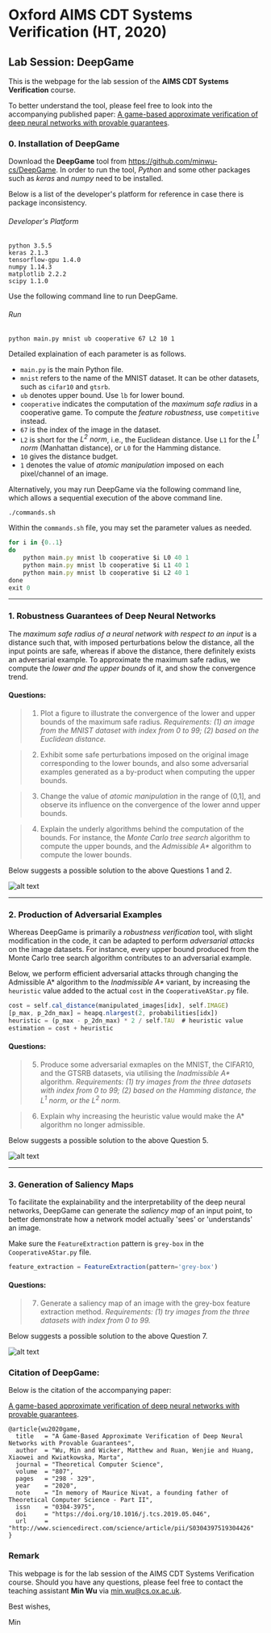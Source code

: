 # Oxford AIMS CDT Systems Verification (HT, 2020)

## Lab Session: DeepGame

This is the webpage for the lab session of the __AIMS CDT Systems Verification__ course. 

To better understand the tool, please feel free to look into the accompanying published paper: 
[A game-based approximate verification of deep neural networks with provable guarantees](https://www.sciencedirect.com/science/article/pii/S0304397519304426).

### 0. Installation of DeepGame

Download the __DeepGame__ tool from https://github.com/minwu-cs/DeepGame. In order to run the tool, _Python_ and some other packages such as _keras_ and _numpy_ need to be installed. 

Below is a list of the developer's platform for reference in case there is package inconsistency.

###### Developer's Platform
```
python 3.5.5
keras 2.1.3
tensorflow-gpu 1.4.0
numpy 1.14.3
matplotlib 2.2.2
scipy 1.1.0
```

Use the following command line to run DeepGame. 

###### Run
```
python main.py mnist ub cooperative 67 L2 10 1
```

Detailed explaination of each parameter is as follows.
- `main.py` is the main Python file. 
- `mnist` refers to the name of the MNIST dataset. It can be other datasets, such as `cifar10` and `gtsrb`.
- `ub` denotes upper bound. Use `lb` for lower bound.
- `cooperative` indicates the computation of the _maximum safe radius_ in a cooperative game. To compute the _feature robustness_, use `competitive` instead.
- `67` is the index of the image in the dataset.
- `L2` is short for the _L<sup>2</sup> norm_, i.e., the Euclidean distance. Use `L1` for the _L<sup>1</sup> norm_ (Manhattan distance), or `L0` for the Hamming distance.
- `10` gives the distance budget.
- `1` denotes the value of _atomic manipulation_ imposed on each pixel/channel of an image.

Alternatively, you may run DeepGame via the following command line, which allows a sequential execution of the above command line.
```
./commands.sh
```
Within the `commands.sh` file, you may set the parameter values as needed.
```javascript
for i in {0..1}
do
    python main.py mnist lb cooperative $i L0 40 1
    python main.py mnist lb cooperative $i L1 40 1
    python main.py mnist lb cooperative $i L2 40 1
done
exit 0
```

-------------------


### 1. Robustness Guarantees of Deep Neural Networks

The _maximum safe radius of a neural network with respect to an input_ is a distance such that, with imposed perturbations below the distance, all the input points are safe, whereas if above the distance, there definitely exists an adversarial example. To approximate the maximum safe radius, we compute the _lower and the upper bounds_ of it, and show the convergence trend.

#### Questions: 
> 1. Plot a figure to illustrate the convergence of the lower and upper bounds of the maximum safe radius. 
> _Requirements: (1) an image from the MNIST dataset with index from 0 to 99; (2) based on the Euclidean distance._

> 2. Exhibit some safe perturbations imposed on the original image corresponding to the lower bounds, and also some adversarial examples generated as a by-product when computing the upper bounds.

> 3. Change the value of _atomic manipulation_ in the range of (0,1], and observe its influence on the convergence of the lower annd upper bounds.

> 4. Explain the underly algorithms behind the computation of the bounds. For instance, the _Monte Carlo tree search_ algorithm to compute the upper bounds, and the _Admissible A*_ algorithm to compute the lower bounds.

Below suggests a possible solution to the above Questions 1 and 2.

![alt text](figures/Cooperative_MNIST.png)

-------------------

### 2. Production of Adversarial Examples

Whereas DeepGame is primarily a _robustness verification_ tool, with slight modification in the code, it can be adapted to perform _adversarial attacks_ on the image datasets. For instance, every upper bound produced from the Monte Carlo tree search algorithm contributes to an adversarial example.

Below, we perform efficient adversarial attacks through changing the Admissible A* algorithm to the _Inadmissible A*_ variant, by increasing the `heuristic` value added to the actual `cost` in the `CooperativeAStar.py` file.

```javascript
cost = self.cal_distance(manipulated_images[idx], self.IMAGE)
[p_max, p_2dn_max] = heapq.nlargest(2, probabilities[idx])
heuristic = (p_max - p_2dn_max) * 2 / self.TAU  # heuristic value
estimation = cost + heuristic
```

#### Questions: 
> 5. Produce some adversarial exmaples on the MNIST, the CIFAR10, and the GTSRB datasets, via utilising the _Inadmissible A*_ algorithm.
> _Requirements: (1) try images from the three datasets with index from 0 to 99; (2) based on the Hamming distance, the L<sup>1</sup> norm, or the L<sup>2</sup> norm._

> 6. Explain why increasing the heuristic value would make the A* algorithm no longer admissible.

Below suggests a possible solution to the above Question 5.

![alt text](figures/Adversary.png)

-------------------

### 3. Generation of Saliency Maps

To facilitate the explainability and the interpretability of the deep neural networks, DeepGame can generate the _saliency map_ of an input point, to better demonstrate how a network model actually 'sees' or 'understands' an image.

Make sure the `FeatureExtraction` pattern is `grey-box` in the `CooperativeAStar.py` file.

```javascript
feature_extraction = FeatureExtraction(pattern='grey-box')
```

#### Questions: 

> 7. Generate a saliency map of an image with the grey-box feature extraction method.
> _Requirements: (1) try images from the three datasets with index from 0 to 99._

Below suggests a possible solution to the above Question 7.

![alt text](figures/Feature.png)


### Citation of DeepGame:

Below is the citation of the accompanying paper:

[A game-based approximate verification of deep neural networks with provable guarantees](https://www.sciencedirect.com/science/article/pii/S0304397519304426).

```
@article{wu2020game,
  title   = "A Game-Based Approximate Verification of Deep Neural Networks with Provable Guarantees",
  author  = "Wu, Min and Wicker, Matthew and Ruan, Wenjie and Huang, Xiaowei and Kwiatkowska, Marta",
  journal = "Theoretical Computer Science",
  volume  = "807",
  pages   = "298 - 329",
  year    = "2020",
  note    = "In memory of Maurice Nivat, a founding father of Theoretical Computer Science - Part II",
  issn    = "0304-3975",
  doi     = "https://doi.org/10.1016/j.tcs.2019.05.046",
  url     = "http://www.sciencedirect.com/science/article/pii/S0304397519304426"
}
```

### Remark

This webpage is for the lab session of the AIMS CDT Systems Verification course. Should you have any questions, please feel free to contact the teaching assistant __Min Wu__ via min.wu@cs.ox.ac.uk.

Best wishes,

Min
